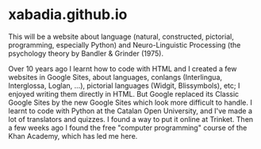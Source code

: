 # xabadia.github.io
This will be a website about language (natural, constructed, pictorial, programming, especially Python) and Neuro-Linguistic Processing (the psychology theory by Bandler & Grinder (1975).

Over 10 years ago I learnt how to code with HTML and I created a few websites in Google Sites, about languages, conlangs (Interlingua, Interglossa, Loglan, ...), pictorial languages (Widgit, Blissymbols), etc; I enjoyed writing them directly in HTML. But Google replaced its Classic Google Sites by the new Google Sites which look more difficult to handle.
I learnt to code with Python at the Catalan Open University, and I've made a lot of translators and quizzes. I found a way to put it online at Trinket.
Then a few weeks ago I found the free "computer programming" course of the Khan Academy, which has led me here.
